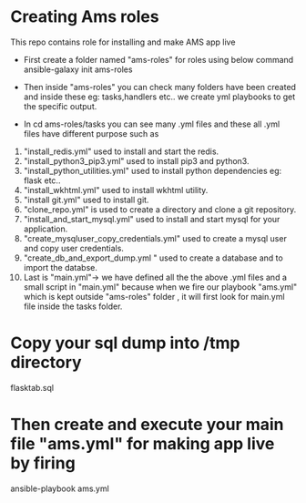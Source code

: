 # Creating Ams roles
  This repo contains role for installing and make AMS app live

- First create a folder named "ams-roles" for roles using below command
  ansible-galaxy init ams-roles

- Then inside "ams-roles" you can check many folders have been created and inside these
  eg: tasks,handlers etc.. we create yml playbooks to get the specific output.
  
- In cd ams-roles/tasks  you can see many .yml files and these all .yml files have different purpose such as

1) "install_redis.yml" used to install and start the redis.
2) "install_python3_pip3.yml" used to install pip3 and python3.
3) "install_python_utilities.yml" used to install python dependencies eg: flask etc..
4) "install_wkhtml.yml" used to install wkhtml utility.
5) "install git.yml" used to install git.
6) "clone_repo.yml" is used to create a directory and clone a git repository.
7) "install_and_start_mysql.yml" used to install and start mysql for your application.
8) "create_mysqluser_copy_credentials.yml" used to create a mysql user and copy user credentials.
9) "create_db_and_export_dump.yml " used to create a database and to import the databse.
10) Last is "main.yml"-> we have defined all the the above .yml files and a small script in "main.yml" because when we fire our playbook "ams.yml" which is kept outside "ams-roles" folder , it will first look for main.yml file inside the tasks folder.
# Copy your sql dump into /tmp directory
flasktab.sql

# Then create and execute your main file "ams.yml" for making app live by firing
ansible-playbook ams.yml

